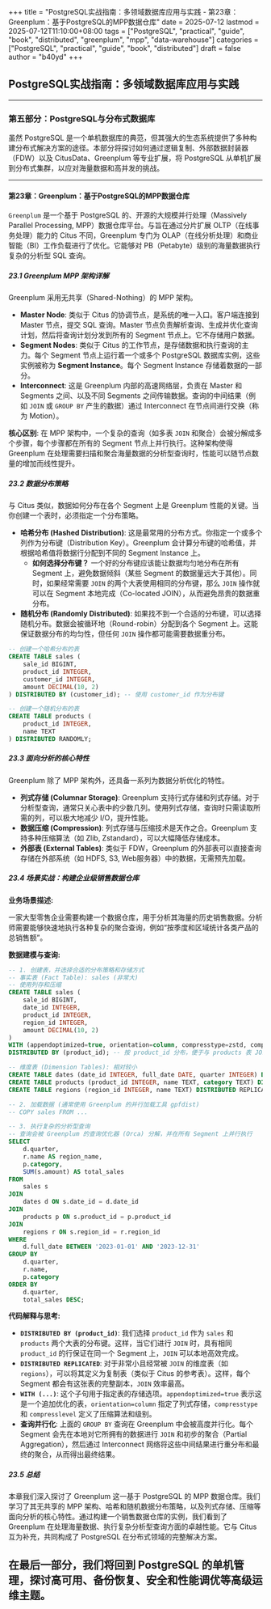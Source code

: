 +++
title = "PostgreSQL实战指南：多领域数据库应用与实践 - 第23章：Greenplum：基于PostgreSQL的MPP数据仓库"
date = 2025-07-12
lastmod = 2025-07-12T11:10:00+08:00
tags = ["PostgreSQL", "practical", "guide", "book", "distributed", "greenplum", "mpp", "data-warehouse"]
categories = ["PostgreSQL", "practical", "guide", "book", "distributed"]
draft = false
author = "b40yd"
+++

## PostgreSQL实战指南：多领域数据库应用与实践

-----

### 第五部分：PostgreSQL与分布式数据库

虽然 PostgreSQL 是一个单机数据库的典范，但其强大的生态系统提供了多种构建分布式解决方案的途径。本部分将探讨如何通过逻辑复制、外部数据封装器（FDW）以及 CitusData、Greenplum 等专业扩展，将 PostgreSQL 从单机扩展到分布式集群，以应对海量数据和高并发的挑战。

-----

#### 第23章：Greenplum：基于PostgreSQL的MPP数据仓库

`Greenplum` 是一个基于 PostgreSQL 的、开源的大规模并行处理（Massively Parallel Processing, MPP）数据仓库平台。与旨在通过分片扩展 OLTP（在线事务处理）能力的 Citus 不同，Greenplum 专门为 OLAP（在线分析处理）和商业智能（BI）工作负载进行了优化。它能够对 PB（Petabyte）级别的海量数据执行复杂的分析型 SQL 查询。

##### 23.1 Greenplum MPP 架构详解

Greenplum 采用无共享（Shared-Nothing）的 MPP 架构。

- **Master Node**: 类似于 Citus 的协调节点，是系统的唯一入口。客户端连接到 Master 节点，提交 SQL 查询。Master 节点负责解析查询、生成并优化查询计划，然后将查询计划分发到所有的 Segment 节点上。它不存储用户数据。
- **Segment Nodes**: 类似于 Citus 的工作节点，是存储数据和执行查询的主力。每个 Segment 节点上运行着一个或多个 PostgreSQL 数据库实例，这些实例被称为 **Segment Instance**。每个 Segment Instance 存储着数据的一部分。
- **Interconnect**: 这是 Greenplum 内部的高速网络层，负责在 Master 和 Segments 之间、以及不同 Segments 之间传输数据。查询的中间结果（例如 `JOIN` 或 `GROUP BY` 产生的数据）通过 Interconnect 在节点间进行交换（称为 Motion）。

**核心区别**: 在 MPP 架构中，一个复杂的查询（如多表 `JOIN` 和聚合）会被分解成多个步骤，每个步骤都在所有的 Segment 节点上并行执行。这种架构使得 Greenplum 在处理需要扫描和聚合海量数据的分析型查询时，性能可以随节点数量的增加而线性提升。

##### 23.2 数据分布策略

与 Citus 类似，数据如何分布在各个 Segment 上是 Greenplum 性能的关键。当你创建一个表时，必须指定一个分布策略。

- **哈希分布 (Hashed Distribution)**: 这是最常用的分布方式。你指定一个或多个列作为分布键（Distribution Key）。Greenplum 会计算分布键的哈希值，并根据哈希值将数据行分配到不同的 Segment Instance 上。
    - **如何选择分布键？** 一个好的分布键应该能让数据均匀地分布在所有 Segment 上，避免数据倾斜（某些 Segment 的数据量远大于其他）。同时，如果经常需要 `JOIN` 的两个大表使用相同的分布键，那么 `JOIN` 操作就可以在 Segment 本地完成（Co-located JOIN），从而避免昂贵的数据重分布。
- **随机分布 (Randomly Distributed)**: 如果找不到一个合适的分布键，可以选择随机分布。数据会被循环地（Round-robin）分配到各个 Segment 上。这能保证数据分布的均匀性，但任何 `JOIN` 操作都可能需要数据重分布。

```sql
-- 创建一个哈希分布的表
CREATE TABLE sales (
    sale_id BIGINT,
    product_id INTEGER,
    customer_id INTEGER,
    amount DECIMAL(10, 2)
) DISTRIBUTED BY (customer_id); -- 使用 customer_id 作为分布键

-- 创建一个随机分布的表
CREATE TABLE products (
    product_id INTEGER,
    name TEXT
) DISTRIBUTED RANDOMLY;
```

##### 23.3 面向分析的核心特性

Greenplum 除了 MPP 架构外，还具备一系列为数据分析优化的特性。

- **列式存储 (Columnar Storage)**: Greenplum 支持行式存储和列式存储。对于分析型查询，通常只关心表中的少数几列。使用列式存储，查询时只需读取所需的列，可以极大地减少 I/O，提升性能。
- **数据压缩 (Compression)**: 列式存储与压缩技术是天作之合。Greenplum 支持多种压缩算法（如 Zlib, Zstandard），可以大幅降低存储成本。
- **外部表 (External Tables)**: 类似于 FDW，Greenplum 的外部表可以直接查询存储在外部系统（如 HDFS, S3, Web服务器）中的数据，无需预先加载。

##### 23.4 场景实战：构建企业级销售数据仓库

**业务场景描述:**

一家大型零售企业需要构建一个数据仓库，用于分析其海量的历史销售数据。分析师需要能够快速地执行各种复杂的聚合查询，例如“按季度和区域统计各类产品的总销售额”。

**数据建模与查询:**

```sql
-- 1. 创建表，并选择合适的分布策略和存储方式
-- 事实表 (Fact Table): sales (非常大)
-- 使用列存和压缩
CREATE TABLE sales (
    sale_id BIGINT,
    date_id INTEGER,
    product_id INTEGER,
    region_id INTEGER,
    amount DECIMAL(10, 2)
)
WITH (appendoptimized=true, orientation=column, compresstype=zstd, compresslevel=5)
DISTRIBUTED BY (product_id); -- 按 product_id 分布，便于与 products 表 JOIN

-- 维度表 (Dimension Tables): 相对较小
CREATE TABLE dates (date_id INTEGER, full_date DATE, quarter INTEGER) DISTRIBUTED RANDOMLY;
CREATE TABLE products (product_id INTEGER, name TEXT, category TEXT) DISTRIBUTED BY (product_id);
CREATE TABLE regions (region_id INTEGER, name TEXT) DISTRIBUTED REPLICATED; -- Greenplum 6+ 支持复制表

-- 2. 加载数据 (通常使用 Greenplum 的并行加载工具 gpfdist)
-- COPY sales FROM ...

-- 3. 执行复杂的分析型查询
-- 查询会被 Greenplum 的查询优化器 (Orca) 分解，并在所有 Segment 上并行执行
SELECT
    d.quarter,
    r.name AS region_name,
    p.category,
    SUM(s.amount) AS total_sales
FROM
    sales s
JOIN
    dates d ON s.date_id = d.date_id
JOIN
    products p ON s.product_id = p.product_id
JOIN
    regions r ON s.region_id = r.region_id
WHERE
    d.full_date BETWEEN '2023-01-01' AND '2023-12-31'
GROUP BY
    d.quarter,
    r.name,
    p.category
ORDER BY
    d.quarter,
    total_sales DESC;
```

**代码解释与思考:**

- **`DISTRIBUTED BY (product_id)`**: 我们选择 `product_id` 作为 `sales` 和 `products` 两个大表的分布键。这样，当它们进行 `JOIN` 时，具有相同 `product_id` 的行保证在同一个 Segment 上，`JOIN` 可以本地高效完成。
- **`DISTRIBUTED REPLICATED`**: 对于非常小且经常被 `JOIN` 的维度表（如 `regions`），可以将其定义为复制表（类似于 Citus 的参考表）。这样，每个 Segment 都会有这张表的完整副本，`JOIN` 效率最高。
- **`WITH (...)`**: 这个子句用于指定表的存储选项。`appendoptimized=true` 表示这是一个追加优化的表，`orientation=column` 指定了列式存储，`compresstype` 和 `compresslevel` 定义了压缩算法和级别。
- **查询并行化**: 上面的 `GROUP BY` 查询在 Greenplum 中会被高度并行化。每个 Segment 会先在本地对它所拥有的数据进行 `JOIN` 和初步的聚合（Partial Aggregation），然后通过 Interconnect 网络将这些中间结果进行重分布和最终的聚合，从而得出最终结果。

##### 23.5 总结

本章我们深入探讨了 Greenplum 这一基于 PostgreSQL 的 MPP 数据仓库。我们学习了其无共享的 MPP 架构、哈希和随机数据分布策略，以及列式存储、压缩等面向分析的核心特性。通过构建一个销售数据仓库的实例，我们看到了 Greenplum 在处理海量数据、执行复杂分析型查询方面的卓越性能。它与 Citus 互为补充，共同构成了 PostgreSQL 在分布式领域的完整解决方案。

在最后一部分，我们将回到 PostgreSQL 的单机管理，探讨高可用、备份恢复、安全和性能调优等高级运维主题。
-----
